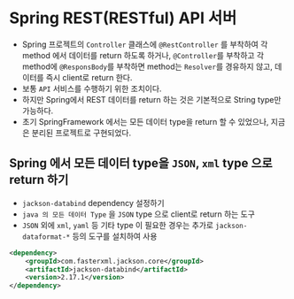 # Spring REST(RESTful) API 서버
- Spring 프로젝트의 `Controller` 클래스에 `@RestController` 를 부착하여 각 method 에서 데이터를 return 하도록 하거나, `@Controller`를 부착하고 각 method에 `@ResponsBody`를 부착하면 method는 `Resolver`를 경유하지 않고, 데이터를 즉시 client로 return 한다. 
- 보통 `API` 서비스를 수행하기 위한 조치이다. 
- 하지만 Spring에서 REST 데이터를 return 하는 것은 기본적으로 String type만 가능하다. 
- 초기 SpringFramework 에서는 모든 데이터 type을 return 할 수 있었으나, 지금은 분리된 프로젝트로 구현되었다.  

## Spring 에서 모든 데이터 type을 `JSON`, `xml` type 으로 return 하기
- `jackson-databind` dependency 설정하기
- `java 의 모든 데이터 Type` 을 `JSON` type 으로 client로 return 하는 도구
- `JSON` 외에 `xml`, `yaml` 등 기타 type 이 필요한 경우는 추가로 `jackson-dataformat-*` 등의 도구를 설치하여 사용
```xml
<dependency>
    <groupId>com.fasterxml.jackson.core</groupId>
    <artifactId>jackson-databind</artifactId>
    <version>2.17.1</version>
</dependency>
```